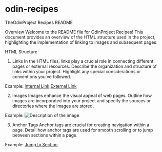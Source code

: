 # odin-recipes
TheOdinProject Recipes README

Overview
Welcome to the README file for OdinProject Recipes! This document provides an overview of the HTML structure used in the project, highlighting the implementation of linking to images and subsequent pages.

HTML Structure
1. Links
In the HTML files, links play a crucial role in connecting different pages or external resources. Describe the organization and structure of links within your project. Highlight any special considerations or conventions you've followed.

Example:
<a href="page.html">Internal Link</a>
<a href="https://external-website.com" target="_blank">External Link</a>

2. Images
Images enhance the visual appeal of web pages. Outline how images are incorporated into your project and specify the sources or directories where the images are stored.

Example:
<img src="images/image.jpg" alt="Description of the image">


3. Anchor Tags
Anchor tags are crucial for creating navigation within a page. Detail how anchor tags are used for smooth scrolling or to jump between sections within a page.

Example:
<a href="#section-id">Jump to Section</a>

